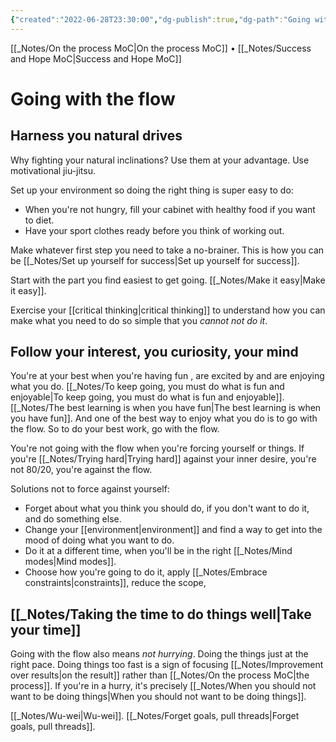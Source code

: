 ```yaml
---
{"created":"2022-06-28T23:30:00","dg-publish":true,"dg-path":"Going with the flow.md","permalink":"/going-with-the-flow/","dgPassFrontmatter":true,"updated":"2025-01-19T22:12:55.733+01:00"}
---
```


[[_Notes/On the process MoC\|On the process MoC]] • [[_Notes/Success and Hope MoC\|Success and Hope MoC]]
# Going with the flow
## Harness you natural drives
Why fighting your natural inclinations? Use them at your advantage. Use motivational jiu-jitsu.

Set up your environment so doing the right thing is super easy to do:
 - When you're not hungry, fill your cabinet with healthy food if you want to diet. 
 - Have your sport clothes ready before you think of working out.

Make whatever first step you need to take a no-brainer. This is how you can be [[_Notes/Set up yourself for success\|Set up yourself for success]].

Start with the part you find easiest to get going. [[_Notes/Make it easy\|Make it easy]].

Exercise your [[critical thinking\|critical thinking]] to understand how you can make what you need to do so simple that you *cannot not do it*.
## Follow your interest, you curiosity, your mind
You're at your best when you're having fun , are excited by and are enjoying what you do. [[_Notes/To keep going, you must do what is fun and enjoyable\|To keep going, you must do what is fun and enjoyable]]. [[_Notes/The best learning is when you have fun\|The best learning is when you have fun]]. And one of the best way to enjoy what you do is to go with the flow. So to do your best work, go with the flow.

You're not going with the flow when you're forcing yourself or things. If you're [[_Notes/Trying hard\|Trying hard]] against your inner desire, you're not 80/20, you're against the flow.

Solutions not to force against yourself:
- Forget about what you think you should do, if you don't want to do it, and do something else.
- Change your [[environment\|environment]] and find a way to get into the mood of doing what you want to do.
- Do it at a different time, when you'll be in the right [[_Notes/Mind modes\|Mind modes]].
- Choose how you're going to do it, apply [[_Notes/Embrace constraints\|constraints]], reduce the scope,
## [[_Notes/Taking the time to do things well\|Take your time]]
Going with the flow also means *not hurrying*. Doing the things just at the right pace. Doing things too fast is a sign of focusing [[_Notes/Improvement over results\|on the result]] rather than [[_Notes/On the process MoC\|the process]].
If you're in a hurry, it's precisely [[_Notes/When you should not want to be doing things\|When you should not want to be doing things]].

[[_Notes/Wu-wei\|Wu-wei]].
[[_Notes/Forget goals, pull threads\|Forget goals, pull threads]].